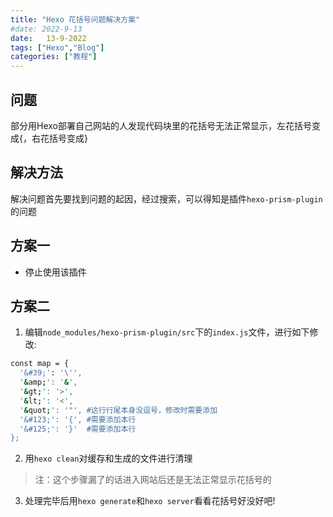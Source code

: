 ```yaml
---
title: "Hexo 花括号问题解决方案"
#date: 2022-9-13
date:	13-9-2022
tags: ["Hexo","Blog"]
categories: ["教程"]
---
```


## 问题
部分用Hexo部署自己网站的人发现代码块里的花括号无法正常显示，左花括号变成&#123;，右花括号变成&#125;

## 解决方法
解决问题首先要找到问题的起因，经过搜索，可以得知是插件`hexo-prism-plugin`的问题

## 方案一
- 停止使用该插件

## 方案二
1. 编辑`node_modules/hexo-prism-plugin/src`下的`index.js`文件，进行如下修改:
```bash
const map = {
  '&#39;': '\'',
  '&amp;': '&',
  '&gt;': '>',
  '&lt;': '<',
  '&quot;': '"', #这行行尾本身没逗号，修改时需要添加
  '&#123;': '{', #需要添加本行
  '&#125;': '}'  #需要添加本行
};
```
2. 用`hexo clean`对缓存和生成的文件进行清理
> 注：这个步骤漏了的话进入网站后还是无法正常显示花括号的

3. 处理完毕后用`hexo generate`和`hexo server`看看花括号好没好吧!
